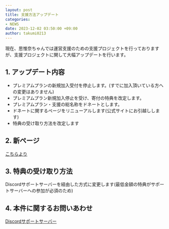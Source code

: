 ```yaml
---
layout: post
title: 支援方法アップデート
categories:
- NEWS
date: 2023-12-02 03:50:00 +09:00
author: takumi0213
---
```

現在、思惟奈ちゃんでは運営支援のための支援プロジェクトを行っておりますが、支援プロジェクトに関して大幅アップデートを行います。

## 1. アップデート内容

- プレミアムプランの新規加入受付を停止します。(すでに加入頂いている方への変更はありません)
- プレミアムプラン新規加入停止を受け、寄付の特典を改定します。
- プレミアムプラン・支援の総名称をドネートとします。
- ドネートに関するページをリニューアルします(公式サイトにお引越しします)
- 特典の受け取り方法を改定します

## 2. 新ページ

<a href="https://home.sina-chan.com/donate" class="a-orange">こちらより</a>

## 3. 特典の受け取り方法

Discordサポートサーバーを経由した方式に変更します(最低金額の特典がサポートサーバーへの参加が必須のため)

## 4. 本件に関するお問いあわせ

<a href="https://home.sina-chan.com/discord" class="a-orange">Discordサポートサーバー</a>
